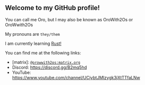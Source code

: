 ## Welcome to my GitHub profile!

You can call me Oro, but I may also be known as OroWith2Os or OroWwith2Os

My pronouns are `they/them`

I am currently learning [Rust!](https://www.rust-lang.org)

You can find me at the following links:

- \[matrix\]: [`@orowwith2os:matrix.org`](https://matrix.to/#/@orowwith2os:matrix.org)
- Discord: https://discord.gg/B2mq5hd
- YouTube: https://www.youtube.com/channel/UCjybtJMIzygk3jXtTTfaLNw

<!--
**orowith2os/orowith2os** is a ✨ _special_ ✨ repository because its `README.md` (this file) appears on your GitHub profile.

Here are some ideas to get you started:

- 🔭 I’m currently working on ...
- 🌱 I’m currently learning ...
- 👯 I’m looking to collaborate on ...
- 🤔 I’m looking for help with ...
- 💬 Ask me about ...
- 📫 How to reach me: ...
- 😄 Pronouns: ...
- ⚡ Fun fact: ...
-->
